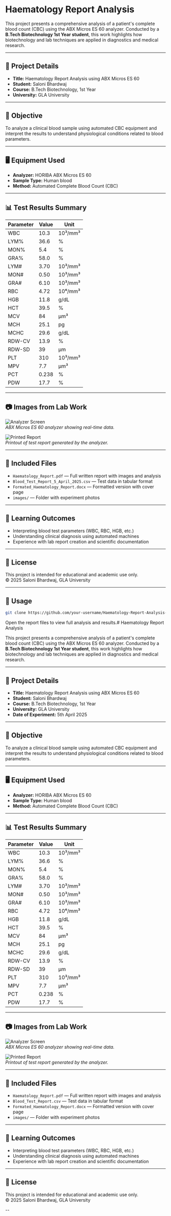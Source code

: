 # Haematology Report Analysis

This project presents a comprehensive analysis of a patient's complete blood count (CBC) using the ABX Micros ES 60 analyzer. Conducted by a **B.Tech Biotechnology 1st Year student**, this work highlights how biotechnology and lab techniques are applied in diagnostics and medical research.

---

## 📌 Project Details

- **Title:** Haematology Report Analysis using ABX Micros ES 60
- **Student:** Saloni Bhardwaj
- **Course:** B.Tech Biotechnology, 1st Year
- **University:** GLA University
  

---

## 🧪 Objective

To analyze a clinical blood sample using automated CBC equipment and interpret the results to understand physiological conditions related to blood parameters.

---

## 🖥️ Equipment Used

- **Analyzer:** HORIBA ABX Micros ES 60
- **Sample Type:** Human blood
- **Method:** Automated Complete Blood Count (CBC)

---

## 📊 Test Results Summary

| Parameter | Value | Unit |
|----------|--------|------|
| WBC | 10.3 | 10³/mm³ |
| LYM% | 36.6 | % |
| MON% | 5.4 | % |
| GRA% | 58.0 | % |
| LYM# | 3.70 | 10³/mm³ |
| MON# | 0.50 | 10³/mm³ |
| GRA# | 6.10 | 10³/mm³ |
| RBC | 4.72 | 10⁶/mm³ |
| HGB | 11.8 | g/dL |
| HCT | 39.5 | % |
| MCV | 84 | µm³ |
| MCH | 25.1 | pg |
| MCHC | 29.6 | g/dL |
| RDW-CV | 13.9 | % |
| RDW-SD | 39 | µm |
| PLT | 310 | 10³/mm³ |
| MPV | 7.7 | µm³ |
| PCT | 0.238 | % |
| PDW | 17.7 | % |

---

## 📷 Images from Lab Work

![Analyzer Screen](images/analyzer_screen.jpg)  
*ABX Micros ES 60 analyzer showing real-time data.*

![Printed Report](images/printout_report.jpg)  
*Printout of test report generated by the analyzer.*

---

## 📂 Included Files

- `Haematology_Report.pdf` — Full written report with images and analysis
- `Blood_Test_Report_5_April_2025.csv` — Test data in tabular format
- `Formated_Haematology_Report.docx` — Formatted version with cover page
- `images/` — Folder with experiment photos

---

## 🧬 Learning Outcomes

- Interpreting blood test parameters (WBC, RBC, HGB, etc.)
- Understanding clinical diagnosis using automated machines
- Experience with lab report creation and scientific documentation

---

## 📢 License

This project is intended for educational and academic use only.  
© 2025 Saloni Bhardwaj, GLA University

---

## 🔗 Usage

```bash
git clone https://github.com/your-username/Haematology-Report-Analysis-Biotech.git
```

Open the report files to view full analysis and results.# Haematology Report Analysis

This project presents a comprehensive analysis of a patient's complete blood count (CBC) using the ABX Micros ES 60 analyzer. Conducted by a **B.Tech Biotechnology 1st Year student**, this work highlights how biotechnology and lab techniques are applied in diagnostics and medical research.

---

## 📌 Project Details

- **Title:** Haematology Report Analysis using ABX Micros ES 60
- **Student:** Saloni Bhardwaj
- **Course:** B.Tech Biotechnology, 1st Year
- **University:** GLA University
- **Date of Experiment:** 5th April 2025

---

## 🧪 Objective

To analyze a clinical blood sample using automated CBC equipment and interpret the results to understand physiological conditions related to blood parameters.

---

## 🖥️ Equipment Used

- **Analyzer:** HORIBA ABX Micros ES 60
- **Sample Type:** Human blood
- **Method:** Automated Complete Blood Count (CBC)

---

## 📊 Test Results Summary

| Parameter | Value | Unit |
|----------|--------|------|
| WBC | 10.3 | 10³/mm³ |
| LYM% | 36.6 | % |
| MON% | 5.4 | % |
| GRA% | 58.0 | % |
| LYM# | 3.70 | 10³/mm³ |
| MON# | 0.50 | 10³/mm³ |
| GRA# | 6.10 | 10³/mm³ |
| RBC | 4.72 | 10⁶/mm³ |
| HGB | 11.8 | g/dL |
| HCT | 39.5 | % |
| MCV | 84 | µm³ |
| MCH | 25.1 | pg |
| MCHC | 29.6 | g/dL |
| RDW-CV | 13.9 | % |
| RDW-SD | 39 | µm |
| PLT | 310 | 10³/mm³ |
| MPV | 7.7 | µm³ |
| PCT | 0.238 | % |
| PDW | 17.7 | % |

---

## 📷 Images from Lab Work

![Analyzer Screen](images/analyzer_screen.jpg)  
*ABX Micros ES 60 analyzer showing real-time data.*

![Printed Report](images/printout_report.jpg)  
*Printout of test report generated by the analyzer.*

---

## 📂 Included Files

- `Haematology_Report.pdf` — Full written report with images and analysis
- `Blood_Test_Report.csv` — Test data in tabular format
- `Formated_Haematology_Report.docx` — Formatted version with cover page
- `images/` — Folder with experiment photos

---

## 🧬 Learning Outcomes

- Interpreting blood test parameters (WBC, RBC, HGB, etc.)
- Understanding clinical diagnosis using automated machines
- Experience with lab report creation and scientific documentation

---

## 📢 License

This project is intended for educational and academic use only.  
© 2025 Saloni Bhardwaj, GLA University

--
